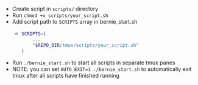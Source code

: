 
- Create script in `scripts/` directory
- Run `chmod +x scripts/your_script.sh`
- Add script path to `SCRIPTS` array in bernie_start.sh
  - ```bash
    SCRIPTS=(
        ...
        "$REPO_DIR/tmux/scripts/your_script.sh"
    )
    ```
- Run `./bernie_start.sh` to start all scripts in separate tmux panes
- NOTE: you can set `AUTO_EXIT=1 ./bernie_start.sh` to automatically exit tmux after all scripts have finished running